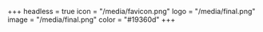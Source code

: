 +++
headless = true
icon = "/media/favicon.png"
logo = "/media/final.png"
image = "/media/final.png"
color = "#19360d"
+++
